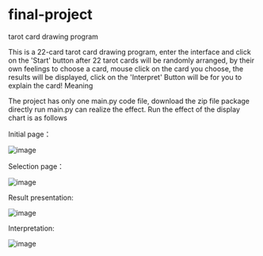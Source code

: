 # final-project
tarot card drawing program

This is a 22-card tarot card drawing program, enter the interface and click on the 'Start' button after 22 tarot cards will be randomly arranged, by their own feelings to choose a card, mouse click on the card you choose, the results will be displayed, click on the 'Interpret' Button will be for you to explain the card! Meaning

The project has only one main.py code file, download the zip file package directly run main.py can realize the effect. Run the effect of the display chart is as follows

Initial page：

![image](https://github.com/user-attachments/assets/c216f7fb-9833-40ad-817a-ad9bc8909ed7)

Selection page：

![image](https://github.com/user-attachments/assets/8566d640-97c7-4246-b6cf-ca052b120bda)

Result presentation:

![image](https://github.com/user-attachments/assets/a9c69f4a-8017-4a03-9387-0b3faa114930)

Interpretation:

![image](https://github.com/user-attachments/assets/5bdf0480-2767-4083-9b7a-0a4a90fbe7e4)
